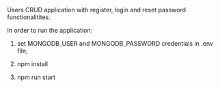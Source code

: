 Users CRUD application with register, login and reset password functionalitites.

In order to run the application:

1. set MONGODB_USER and MONGODB_PASSWORD credentials in .env file;

2. npm install

3. npm run start
